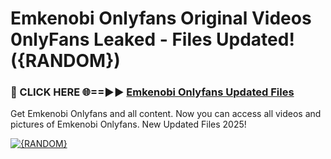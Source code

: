 # Emkenobi Onlyfans Original Videos 0nlyFans Leaked - Files Updated! ({RANDOM})

<h3>🔴 CLICK HERE 🌐==►► <a href="https://betterlinks.top/A2PfLJ" rel="nofollow">Emkenobi Onlyfans Updated Files</a></h3>

Get Emkenobi Onlyfans and all content. Now you can access all videos and pictures of Emkenobi Onlyfans. New Updated Files 2025!

[![{RANDOM}](https://i.imgur.com/ppqm5kG.gif)](https://betterlinks.top/A2PfLJ)